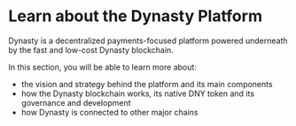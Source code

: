 # Learn about the Dynasty Platform

Dynasty is a decentralized payments-focused platform powered underneath by the fast and low-cost Dynasty blockchain.&#x20;

In this section, you will be able to learn more about:

* the vision and strategy behind the platform and its main components
* how the Dynasty blockchain works, its native DNY token and its governance and development
* how Dynasty is connected to other major chains

